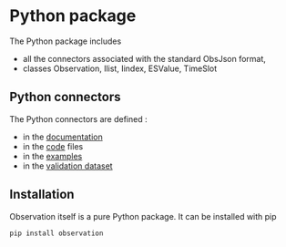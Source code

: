 # Python package
The Python package includes 
- all the connectors associated with the standard ObsJson format,
- classes Observation, Ilist, Iindex, ESValue, TimeSlot
## Python connectors
The Python connectors are defined :
- in the [documentation](https://loco-philippe.github.io/python/observation.html)
- in the [code](./observation/README.md)  files 
- in the [examples](./Examples/README.md)
- in the [validation dataset](./Validation/README.md)

## Installation
Observation itself is a pure Python package. It can be installed with pip 

    pip install observation
    
